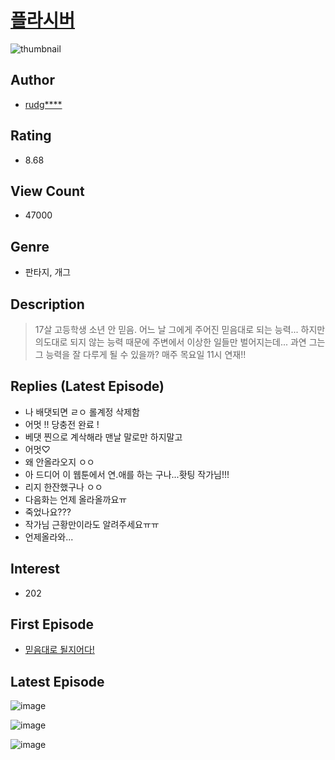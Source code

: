 # [플라시버](https://comic.naver.com/bestChallenge/list?titleId=751036)
![thumbnail](https://image-comic.pstatic.net/user_contents_data/challenge_comic/2020/09/05/324752/thumbnail_202x164f40d5626_3f8d_4834_9f5f_792e4c97f6bb_00000695.JPEG)

## Author
- [rudg****](https://comic.naver.com/artistTitle?id=324752)

## Rating
- 8.68

## View Count
- 47000

## Genre
- 판타지, 개그

## Description
> 17살 고등학생 소년 안 믿음. 어느 날 그에게 주어진 믿음대로 되는 능력... 하지만 의도대로 되지 않는 능력 때문에 주변에서 이상한 일들만 벌어지는데... 과연 그는 그 능력을 잘 다루게 될 수 있을까? 매주 목요일 11시 연재!!

## Replies (Latest Episode)
- 나 배댓되면 ㄹㅇ 롤계정 삭제함
- 어멋 !! 당충전 완료 !
- 베댓 찐으로 계삭해라 맨날 말로만 하지말고
- 어멋♡
- 왜 안올라오지 ㅇㅇ
- 아 드디어 이 웹툰에서 연.애를 하는 구나...홧팅 작가님!!!
- 리지 한잔했구나 ㅇㅇ
- 다음화는 언제 올라올까요ㅠ
- 죽었나요???
- 작가님 근황만이라도 알려주세요ㅠㅠ
- 언제올라와...

## Interest
- 202

## First Episode
- [믿음대로 될지어다!](https://comic.naver.com/bestChallenge/detail?titleId=751036&no=1)

## Latest Episode
![image](https://image-comic.pstatic.net/user_contents_data/challenge_comic/2020/10/22/324752/upload_3906646414515004467.jpeg)

![image](https://image-comic.pstatic.net/user_contents_data/challenge_comic/2020/10/22/324752/upload_7233688516107331125.jpeg)

![image](https://image-comic.pstatic.net/user_contents_data/challenge_comic/2020/10/22/324752/upload_3487251976966988856.jpeg)
